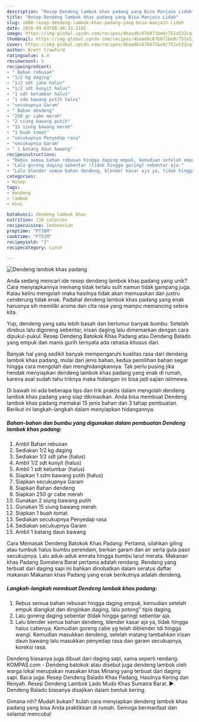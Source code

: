 ```yaml
---
description: "Resep Dendeng lambok khas padang yang Bisa Manjain Lidah"
title: "Resep Dendeng lambok khas padang yang Bisa Manjain Lidah"
slug: 1888-resep-dendeng-lambok-khas-padang-yang-bisa-manjain-lidah
date: 2020-09-03T08:40:33.319Z
image: https://img-global.cpcdn.com/recipes/4baad6c67b071be0/751x532cq70/dendeng-lambok-khas-padang-foto-resep-utama.jpg
thumbnail: https://img-global.cpcdn.com/recipes/4baad6c67b071be0/751x532cq70/dendeng-lambok-khas-padang-foto-resep-utama.jpg
cover: https://img-global.cpcdn.com/recipes/4baad6c67b071be0/751x532cq70/dendeng-lambok-khas-padang-foto-resep-utama.jpg
author: Brett Crawford
ratingvalue: 4.4
reviewcount: 5
recipeingredient:
- " Bahan rebusan"
- "1/2 kg daging"
- "1/2 sdt jahe halus"
- "1/2 sdt kunyit halus"
- "1 sdt ketumbar halus"
- "1 sdm bawang putih halus"
- "secukupnya Garam"
- " Bahan dendeng"
- "250 gr cabe merah"
- "2 siung bawang putih"
- "15 siung bawang merah"
- "1 buah tomat"
- "secukupnya Penyedap rasa"
- "secukupnya Garam"
- " 1 batang daun bawang"
recipeinstructions:
- "Rebus semua bahan rebusan hingga daging empuk, kemudian setelah empuk diangkat dan dinginkan daging, lalu potong&#34; tipis daging."
- "Lalu goreng daging sebentar (tidak hingga garing) sebentar aja."
- "Lalu blender semua bahan dendeng, blender kasar aja ya, tidak hingga halus cabenya. Kemudian goreng cabe yg telah diblender tdi hingga wangi. Kemudian masukkan dendeng, setelah matang tambahkan irisan daun bawang lalu masukkan penyedap rasa dan garam secukupnya, koreksi rasa."
categories:
- Resep
tags:
- dendeng
- lambok
- khas

katakunci: dendeng lambok khas 
nutrition: 118 calories
recipecuisine: Indonesian
preptime: "PT36M"
cooktime: "PT51M"
recipeyield: "3"
recipecategory: Lunch

---
```



![Dendeng lambok khas padang](https://img-global.cpcdn.com/recipes/4baad6c67b071be0/751x532cq70/dendeng-lambok-khas-padang-foto-resep-utama.jpg)

Anda sedang mencari ide resep dendeng lambok khas padang yang unik? Cara menyiapkannya memang tidak terlalu sulit namun tidak gampang juga. Kalau keliru mengolah maka hasilnya tidak akan memuaskan dan justru cenderung tidak enak. Padahal dendeng lambok khas padang yang enak harusnya sih memiliki aroma dan cita rasa yang mampu memancing selera kita.

Yup, dendeng yang satu lebih basah dan berlumur banyak bumbu. Setelah direbus lalu digoreng sebentar, irisan daging lalu dimemarkan dengan cara dipukul-pukul. Resep Dendeng Batokok Khas Padang atau Dendeng Balado yang empuk dan manis gurih ternyata ada rahasia khusus dari.

Banyak hal yang sedikit banyak mempengaruhi kualitas rasa dari dendeng lambok khas padang, mulai dari jenis bahan, kedua pemilihan bahan segar hingga cara mengolah dan menghidangkannya. Tak perlu pusing jika hendak menyiapkan dendeng lambok khas padang yang enak di rumah, karena asal sudah tahu triknya maka hidangan ini bisa jadi sajian istimewa.


Di bawah ini ada beberapa tips dan trik praktis dalam mengolah dendeng lambok khas padang yang siap dikreasikan. Anda bisa membuat Dendeng lambok khas padang memakai 15 jenis bahan dan 3 tahap pembuatan. Berikut ini langkah-langkah dalam menyiapkan hidangannya.

<!--inarticleads1-->

##### Bahan-bahan dan bumbu yang digunakan dalam pembuatan Dendeng lambok khas padang:

1. Ambil  Bahan rebusan
1. Sediakan 1/2 kg daging
1. Sediakan 1/2 sdt jahe (halus)
1. Ambil 1/2 sdt kunyit (halus)
1. Ambil 1 sdt ketumbar (halus)
1. Siapkan 1 sdm bawang putih (halus)
1. Siapkan secukupnya Garam
1. Siapkan  Bahan dendeng
1. Siapkan 250 gr cabe merah
1. Gunakan 2 siung bawang putih
1. Gunakan 15 siung bawang merah
1. Siapkan 1 buah tomat
1. Sediakan secukupnya Penyedap rasa
1. Sediakan secukupnya Garam
1. Ambil  1 batang daun bawang


Cara Memasak Dendeng Batokok Khas Padang: Pertama, silahkan giling atau tumbuk halus bumbu perendam, berkan garam dan air serta gula pasir secukupnya. Lalu aduk-aduk emrata hingga bumbu larut merata. Makanan khas Padang Sumatera Barat pertama adalah rendang. Rendang yang terbuat dari daging sapi ini bahkan dinobatkan dalam seratus daftar makanan Makanan khas Padang yang enak berikutnya adalah dendeng. 

<!--inarticleads2-->

##### Langkah-langkah membuat Dendeng lambok khas padang:

1. Rebus semua bahan rebusan hingga daging empuk, kemudian setelah empuk diangkat dan dinginkan daging, lalu potong&#34; tipis daging.
1. Lalu goreng daging sebentar (tidak hingga garing) sebentar aja.
1. Lalu blender semua bahan dendeng, blender kasar aja ya, tidak hingga halus cabenya. Kemudian goreng cabe yg telah diblender tdi hingga wangi. Kemudian masukkan dendeng, setelah matang tambahkan irisan daun bawang lalu masukkan penyedap rasa dan garam secukupnya, koreksi rasa.


Dendeng biasanya juga dibuat dari daging sapi, sama seperti rendang. KOMPAS.com - Dendeng batokok atau disebut juga dendeng lambok oleh warga lokal merupakan masakan khas Minang yang terbuat dari daging sapi. Baca juga: Resep Dendeng Balado Khas Padang, Hasilnya Kering dan Renyah. Resep Dendeng Lambok Lado Mudo Khas Sumatra Barat. ►. Dendeng Balado biasanya disajikan dalam bentuk kering. 

Gimana nih? Mudah bukan? Itulah cara menyiapkan dendeng lambok khas padang yang bisa Anda praktikkan di rumah. Semoga bermanfaat dan selamat mencoba!
